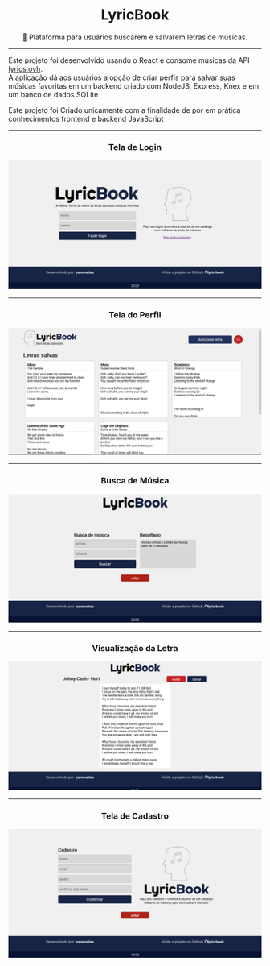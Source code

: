 <h1 align="center">
    LyricBook
</h1>

<p align="center">
    🎼 Plataforma para usuários buscarem e salvarem letras de músicas. 
</p>
<hr>
<p>
    Este projeto foi desenvolvido usando o 
    React e consome músicas da API 
    <a href="https://lyrics.ovh">lyrics.ovh</a>.
    <br/>
    A aplicação dá aos usuários a opção de criar perfis para salvar suas músicas favoritas em um backend criado com NodeJS, Express, Knex e em um banco de dados SQLite
</p>

<p>
    Este projeto foi Criado unicamente com a finalidade de por em prática conhecimentos frontend e backend JavaScript
<p/>
<hr>

<div align="center">
    <h3>Tela de Login</h3>
    <img src="prints/print-login.png">
</div>
<hr>

<div align="center">
    <h3> Tela do Perfil</h3>
    <img src="prints/print-profile.JPG">
</div>
<hr>

<div align="center">
    <h3>Busca de Música</h3>
    <img src="prints/print-search.png">
</div>
<hr>

<div align="center">
    <h3>Visualização da Letra</h3>
    <img src="prints/print-music-lyric.png">
</div>
<hr>

<div align="center">
    <h3>Tela de Cadastro</h3>
    <img src="prints/print-register.png">
</div>


